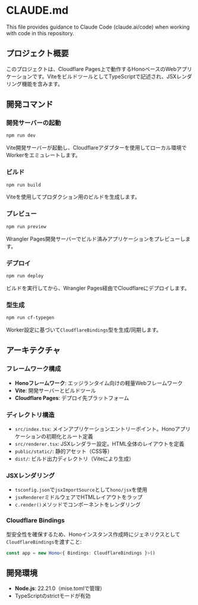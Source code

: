 # CLAUDE.md

This file provides guidance to Claude Code (claude.ai/code) when working with code in this repository.

## プロジェクト概要

このプロジェクトは、Cloudflare Pages上で動作するHonoベースのWebアプリケーションです。ViteをビルドツールとしてTypeScriptで記述され、JSXレンダリング機能を含みます。

## 開発コマンド

### 開発サーバーの起動

```bash
npm run dev
```

Vite開発サーバーが起動し、Cloudflareアダプターを使用してローカル環境でWorkerをエミュレートします。

### ビルド

```bash
npm run build
```

Viteを使用してプロダクション用のビルドを生成します。

### プレビュー

```bash
npm run preview
```

Wrangler Pages開発サーバーでビルド済みアプリケーションをプレビューします。

### デプロイ

```bash
npm run deploy
```

ビルドを実行してから、Wrangler Pages経由でCloudflareにデプロイします。

### 型生成

```bash
npm run cf-typegen
```

Worker設定に基づいて`CloudflareBindings`型を生成/同期します。

## アーキテクチャ

### フレームワーク構成

- **Honoフレームワーク**: エッジランタイム向けの軽量Webフレームワーク
- **Vite**: 開発サーバーとビルドツール
- **Cloudflare Pages**: デプロイ先プラットフォーム

### ディレクトリ構造

- `src/index.tsx`: メインアプリケーションエントリーポイント。Honoアプリケーションの初期化とルート定義
- `src/renderer.tsx`: JSXレンダラー設定。HTML全体のレイアウトを定義
- `public/static/`: 静的アセット（CSS等）
- `dist/`: ビルド出力ディレクトリ（Viteにより生成）

### JSXレンダリング

- `tsconfig.json`で`jsxImportSource`として`hono/jsx`を使用
- `jsxRenderer`ミドルウェアでHTMLレイアウトをラップ
- `c.render()`メソッドでコンポーネントをレンダリング

### Cloudflare Bindings

型安全性を確保するため、Honoインスタンス作成時にジェネリクスとして`CloudflareBindings`を渡すこと:

```typescript
const app = new Hono<{ Bindings: CloudflareBindings }>()
```

## 開発環境

- **Node.js**: 22.21.0（mise.tomlで管理）
- TypeScriptのstrictモードが有効
